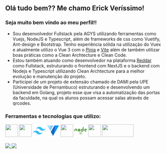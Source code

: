 ## Olá tudo bem?? Me chamo Erick Veríssimo! 
### Seja muito bem vindo ao meu perfil!! 

- Sou desenvolvedor Fullstack pela AGYS utilizando ferramentas como Vuejs, NodeJS e Typescript, além de frameworks de css como Vuetify, Ant-design e Bootstrap. Tenho experiência sólida na utilização do Vuex e atualmente utilizo o Vue 3 com o [Pinia](https://pinia.vuejs.org/) e [Vite](https://vitejs.dev/) além de também utilizar boas práticas como a Clean Archtecture e Clean Code.
- Estou também atuando como desenvolvedor na plataforma [Reddar](https://reddar.vercel.app/) como Fullstack, estruturando o frontend com NextJS e o backend com Nodejs e Typescript utilizando Clean Archtecture para a melhor evolução e manutenção do projeto.
- Participei de um projeto de extensão chamado de DAMI pela UPE (Universidade de Pernambuco) estruturando e desenvolvendo um backend em Golang, projeto esse que visa a automatização das portas da faculdade, na qual os alunos possam acessar salas através de qrcodes.

### Ferramentas e tecnologias que utilizo:
<div>
  
<img src="https://devicons.railway.app/i/react.svg" height="40" width="40" />
<img src="https://cdn.jsdelivr.net/gh/devicons/devicon/icons/vuejs/vuejs-original.svg" height="40" width="40" />
<img src="https://github.com/devicons/devicon/blob/master/icons/tailwindcss/tailwindcss-original.svg" height="40" width="40" />
<img src="https://github.com/devicons/devicon/blob/master/icons/vuetify/vuetify-original.svg" height="40" width="40" />
<img src="https://cdn.jsdelivr.net/gh/devicons/devicon/icons/typescript/typescript-original.svg" height="40" width="40" />
<img src="https://github.com/devicons/devicon/blob/master/icons/nodejs/nodejs-plain-wordmark.svg" height="40" width="40"/> 
<img src="https://cdn.jsdelivr.net/gh/devicons/devicon/icons/mongodb/mongodb-plain-wordmark.svg" height="40" width="40" />
<img src="https://upload.wikimedia.org/wikipedia/commons/thumb/0/05/Go_Logo_Blue.svg/1200px-Go_Logo_Blue.svg.png" height="40" width="100" />

</div>
&nbsp; 
&nbsp; 
&nbsp; 
<div>
<a href="https://github.com/erick-andrade1">
<img height="180em" src="https://github-readme-stats.vercel.app/api/top-langs/?username=erick-andrade1&layout=compact&langs_count=7&theme=dracula"/>
<img height="180em" src="https://github-readme-stats.vercel.app/api?username=erick-andrade1&show_icons=true&theme=dracula&include_all_commits=true&count_private=true"/>
</div>
